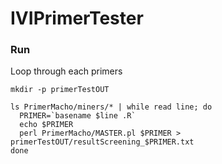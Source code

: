 # IVIPrimerTester

### Run

Loop through each primers
```
mkdir -p primerTestOUT
 
ls PrimerMacho/miners/* | while read line; do
  PRIMER=`basename $line .R`
  echo $PRIMER
  perl PrimerMacho/MASTER.pl $PRIMER > primerTestOUT/resultScreening_$PRIMER.txt
done
```

